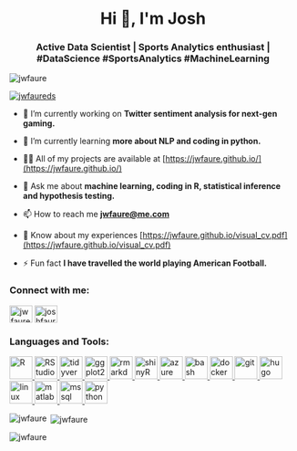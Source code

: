 <h1 align="center">Hi 👋, I'm Josh</h1>
<h3 align="center">Active Data Scientist | Sports Analytics enthusiast | #DataScience #SportsAnalytics #MachineLearning</h3>

<p align="left"> <img src="https://komarev.com/ghpvc/?username=jwfaure&label=Profile%20views&color=0e75b6&style=flat" alt="jwfaure" /> </p>

<p align="left"> <a href="https://twitter.com/jwfaureds" target="blank"><img src="https://img.shields.io/twitter/follow/jwfaureds?logo=twitter&style=for-the-badge" alt="jwfaureds" /></a> </p>

- 🔭 I’m currently working on **Twitter sentiment analysis for next-gen gaming.**

- 🌱 I’m currently learning **more about NLP and coding in python.**

- 👨‍💻 All of my projects are available at [https://jwfaure.github.io/](https://jwfaure.github.io/)

- 💬 Ask me about **machine learning, coding in R, statistical inference and hypothesis testing.**

- 📫 How to reach me **jwfaure@me.com**

- 📄 Know about my experiences [https://jwfaure.github.io/visual_cv.pdf](https://jwfaure.github.io/visual_cv.pdf)

- ⚡ Fun fact **I have travelled the world playing American Football.**

<h3 align="left">Connect with me:</h3>
<p align="left">
<a href="https://twitter.com/jwfaureds" target="blank"><img align="center" src="https://cdn.jsdelivr.net/npm/simple-icons@3.0.1/icons/twitter.svg" alt="jwfaureds" height="30" width="40" /></a>
<a href="https://linkedin.com/in/joshfaure" target="blank"><img align="center" src="https://cdn.jsdelivr.net/npm/simple-icons@3.0.1/icons/linkedin.svg" alt="joshfaure" height="30" width="40" /></a>
</p>

<h3 align="left">Languages and Tools:</h3>
<p align="left"> <a href="https://www.r-project.org/" target="_blank"> <img src="https://www.r-project.org/logo/Rlogo.svg" alt="R" width="40" height="40"/> </a> <a href="https://rstudio.com/" target="_blank"> <img src="http://www.lapk.org/images/buttons/Rstudio.png" alt="RStudio" width="40" height="40"/> </a> <a href="https://tidyverse.tidyverse.org/index.html" target="_blank"> <img src="https://tidyverse.tidyverse.org/logo.png" alt="tidyverse" width="40" height="40"/> </a> <a href="https://ggplot2.tidyverse.org/" target="_blank"> <img src="https://ggplot2.tidyverse.org/logo.png" alt="ggplot2" width="40" height="40"/> </a> <a href="https://rmarkdown.rstudio.com/" target="_blank"> <img src="https://bookdown.org/yihui/rmarkdown/images/hex-rmarkdown.png" alt="rmarkdown" width="40" height="40"/> </a> <a href="https://shiny.rstudio.com/" target="_blank"> <img src="https://blog.efpsa.org/wp-content/uploads/2019/04/pic1.png" alt="shinyR" width="40" height="40"/> </a> <a href="https://azure.microsoft.com/en-in/" target="_blank"> <img src="https://www.vectorlogo.zone/logos/microsoft_azure/microsoft_azure-icon.svg" alt="azure" width="40" height="40"/> </a> <a href="https://www.gnu.org/software/bash/" target="_blank"> <img src="https://www.vectorlogo.zone/logos/gnu_bash/gnu_bash-icon.svg" alt="bash" width="40" height="40"/> </a> <a href="https://www.docker.com/" target="_blank"> <img src="https://devicons.github.io/devicon/devicon.git/icons/docker/docker-original-wordmark.svg" alt="docker" width="40" height="40"/> </a> <a href="https://git-scm.com/" target="_blank"> <img src="https://www.vectorlogo.zone/logos/git-scm/git-scm-icon.svg" alt="git" width="40" height="40"/> </a> <a href="https://gohugo.io/" target="_blank"> <img src="https://api.iconify.design/logos-hugo.svg" alt="hugo" width="40" height="40"/> </a> <a href="https://www.linux.org/" target="_blank"> <img src="https://devicons.github.io/devicon/devicon.git/icons/linux/linux-original.svg" alt="linux" width="40" height="40"/> </a> <a href="https://www.mathworks.com/" target="_blank"> <img src="https://raw.githubusercontent.com/simple-icons/simple-icons/master/icons/mathworks.svg" alt="matlab" width="40" height="40"/> </a> <a href="https://www.microsoft.com/en-us/sql-server" target="_blank"> <img src="https://cdn.worldvectorlogo.com/logos/microsoft-sql-server.svg" alt="mssql" width="40" height="40"/> </a> <a href="https://www.python.org" target="_blank"> <img src="https://devicons.github.io/devicon/devicon.git/icons/python/python-original.svg" alt="python" width="40" height="40"/> </a> </p>

<p><img align="left" src="https://github-readme-stats.vercel.app/api/top-langs?username=jwfaure&show_icons=true&locale=en&layout=compact" alt="jwfaure" /></p>

<p>&nbsp;<img align="center" src="https://github-readme-stats.vercel.app/api?username=jwfaure&show_icons=true&locale=en" alt="jwfaure" /></p>

<p><img align="center" src="https://github-readme-streak-stats.herokuapp.com/?user=jwfaure&" alt="jwfaure" /></p>
